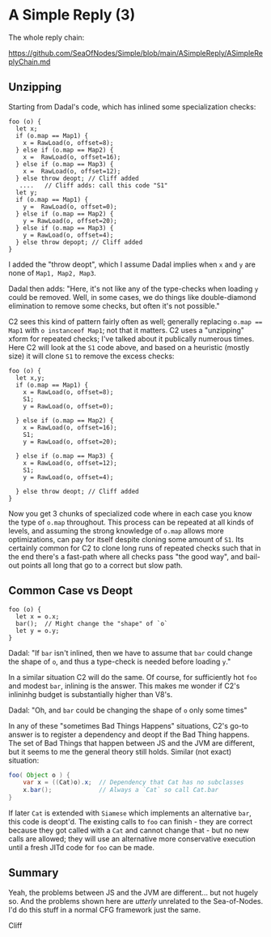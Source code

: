 # A Simple Reply (3)

The whole reply chain:

https://github.com/SeaOfNodes/Simple/blob/main/ASimpleReply/ASimpleReplyChain.md


## Unzipping

Starting from Dadal's code, which has inlined some specialization checks:

```
foo (o) {
  let x;
  if (o.map == Map1) {
    x = RawLoad(o, offset=8);
  } else if (o.map == Map2) {
    x =  RawLoad(o, offset=16);
  } else if (o.map == Map3) {
    x =  RawLoad(o, offset=12);
  } else throw deopt; // Cliff added
   ....   // Cliff adds: call this code "S1"
  let y;
  if (o.map == Map1) {
    y =  RawLoad(o, offset=0);
  } else if (o.map == Map2) {
    y = RawLoad(o, offset=20);
  } else if (o.map == Map3) {
    y = RawLoad(o, offset=4);
  } else throw depopt; // Cliff added
}
```

I added the "throw deopt", which I assume Dadal implies when `x` and `y` are
none of `Map1, Map2, Map3`.

Dadal then adds: "Here, it's not like any of the type-checks when loading `y`
could be removed. Well, in some cases, we do things like double-diamond
elimination to remove some checks, but often it's not possible."

C2 sees this kind of pattern fairly often as well; generally replacing `o.map
== Map1` with `o instanceof Map1`; not that it matters.  C2 uses a "unzipping"
xform for repeated checks; I've talked about it publically numerous times.
Here C2 will look at the `S1` code above, and based on a heuristic (mostly
size) it will clone `S1` to remove the excess checks:

```
foo (o) {
  let x,y;
  if (o.map == Map1) {
    x = RawLoad(o, offset=8);
    S1;
    y = RawLoad(o, offset=0);
    
  } else if (o.map == Map2) {
    x = RawLoad(o, offset=16);
    S1;
    y = RawLoad(o, offset=20);
    
  } else if (o.map == Map3) {
    x = RawLoad(o, offset=12);
    S1;
    y = RawLoad(o, offset=4);
    
  } else throw deopt; // Cliff added
}
```

Now you get 3 chunks of specialized code where in each case you know the type
of `o.map` throughout.  This process can be repeated at all kinds of levels,
and assuming the strong knowledge of `o.map` allows more optimizations, can pay
for itself despite cloning some amount of `S1`.  Its certainly common for C2 to
clone long runs of repeated checks such that in the end there's a fast-path
where all checks pass "the good way", and bail-out points all long that go to a
correct but slow path.


## Common Case vs Deopt

```
foo (o) {
  let x = o.x;
  bar();  // Might change the "shape" of `o`
  let y = o.y;
}
```

Dadal: "If `bar` isn't inlined, then we have to assume that `bar` could change
the shape of `o`, and thus a type-check is needed before loading `y`."

In a similar situation C2 will do the same.  Of course, for sufficiently hot
`foo` and modest `bar`, inlining is the answer.  This makes me wonder if C2's
inlininhg budget is substantially higher than V8's.

Dadal: "Oh, and `bar` could be changing the shape of `o` only some times"

In any of these "sometimes Bad Things Happens" situations, C2's go-to answer is
to register a dependency and deopt if the Bad Thing happens.  The set of Bad
Things that happen between JS and the JVM are different, but it seems to me the
general theory still holds.  Similar (not exact) situation:

```java
foo( Object o ) {
    var x = ((Cat)o).x;  // Dependency that Cat has no subclasses
    x.bar();             // Always a `Cat` so call Cat.bar
}
```

If later `Cat` is extended with `Siamese` which implements an alternative
`bar`, this code is deopt'd.  The existing calls to `foo` can finish - they are
correct because they got called with a `Cat` and cannot change that - but no
new calls are allowed; they will use an alternative more conservative execution
until a fresh JITd code for `foo` can be made.


## Summary

Yeah, the problems between JS and the JVM are different... but not hugely so.
And the problems shown here are *utterly* unrelated to the Sea-of-Nodes.
I'd do this stuff in a normal CFG framework just the same.

Cliff
